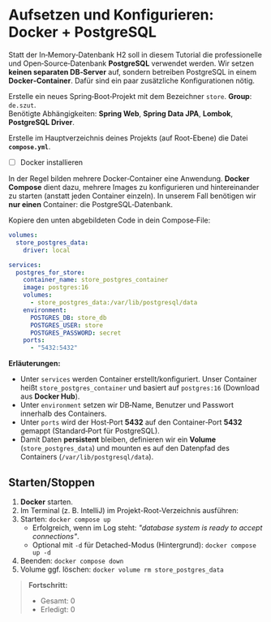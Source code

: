 
# Aufsetzen und Konfigurieren: Docker + PostgreSQL

Statt der In‑Memory‑Datenbank H2 soll in diesem Tutorial die professionelle und Open‑Source‑Datenbank **PostgreSQL** verwendet werden. Wir setzen **keinen separaten DB‑Server** auf, sondern betreiben PostgreSQL in einem **Docker‑Container**. Dafür sind ein paar zusätzliche Konfigurationen nötig.

Erstelle ein neues Spring‑Boot‑Projekt mit dem Bezeichner `store`. **Group**: `de.szut`.  
Benötigte Abhängigkeiten: **Spring Web**, **Spring Data JPA**, **Lombok**, **PostgreSQL Driver**.

Erstelle im Hauptverzeichnis deines Projekts (auf Root-Ebene) die Datei **`compose.yml`**.
- [ ] Docker installieren


In der Regel bilden mehrere Docker‑Container eine Anwendung. **Docker Compose** dient dazu, mehrere Images zu konfigurieren und hintereinander zu starten (anstatt jeden Container einzeln). In unserem Fall benötigen wir **nur einen** Container: die PostgreSQL‑Datenbank.

Kopiere den unten abgebildeten Code in dein Compose‑File:

```yml
volumes:
  store_postgres_data:
    driver: local

services:
  postgres_for_store:
    container_name: store_postgres_container
    image: postgres:16
    volumes:
      - store_postgres_data:/var/lib/postgresql/data
    environment:
      POSTGRES_DB: store_db
      POSTGRES_USER: store
      POSTGRES_PASSWORD: secret
    ports:
      - "5432:5432"
```

**Erläuterungen:**
- Unter `services` werden Container erstellt/konfiguriert. Unser Container heißt `store_postgres_container` und basiert auf `postgres:16` (Download aus **Docker Hub**).
- Unter `environment` setzen wir DB‑Name, Benutzer und Passwort innerhalb des Containers.
- Unter `ports` wird der Host‑Port **5432** auf den Container‑Port **5432** gemappt (Standard‑Port für PostgreSQL).
- Damit Daten **persistent** bleiben, definieren wir ein **Volume** (`store_postgres_data`) und mounten es auf den Datenpfad des Containers (`/var/lib/postgresql/data`).

## Starten/Stoppen
1. **Docker** starten.  
2. Im Terminal (z. B. IntelliJ) im Projekt-Root-Verzeichnis ausführen:
3. Starten: `docker compose up`  
   - Erfolgreich, wenn im Log steht: *"database system is ready to accept connections"*.  
   - Optional mit `-d` für Detached-Modus (Hintergrund): `docker compose up -d`
4. Beenden: `docker compose down`  
5. Volume ggf. löschen: `docker volume rm store_postgres_data`


> **Fortschritt:** <!-- wird live gezählt -->
> - Gesamt: <span id="t-total">0</span>
> - Erledigt: <span id="t-done">0</span>
